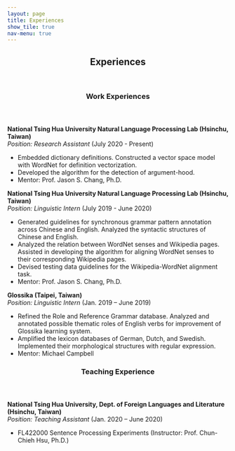 ```yaml
---
layout: page
title: Experiences
show_tile: true
nav-menu: true
---
```


<!-- Main -->
<div id="main" class="alt">
	
<!-- One -->	
<section id="one">
	<div class="inner">
		<header class="major">
			<h2>Experiences</h2>
		</header>
	</div>
</section>


<!-- Two -->
<section id="two">
	<div class="inner">
		<header class="major">
			<h3>Work Experiences</h3>
		</header>
		<p><b>National Tsing Hua University Natural Language Processing Lab (Hsinchu, Taiwan)</b><br><i>Position: Research Assistant</i> (July 2020 - Present)
			<ul>
				<li>Embedded dictionary definitions. Constructed a vector space model with WordNet for definition vectorization.</li>
				<li>Developed the algorithm for the detection of argument-hood.</li>
				<li>Mentor: Prof. Jason S. Chang, Ph.D.</li>
			</ul>
		</p>
		<p><b>National Tsing Hua University Natural Language Processing Lab (Hsinchu, Taiwan)</b><br><i>Position: Linguistic Intern</i> (July 2019 - June 2020)
			<ul>
				<li>Generated guidelines for synchronous grammar pattern annotation across Chinese and English. Analyzed the syntactic structures of Chinese and English.</li>
				<li>Analyzed the relation between WordNet senses and Wikipedia pages. Assisted in developing the algorithm for aligning WordNet senses to their corresponding Wikipedia pages.</li>
				<li>Devised testing data guidelines for the Wikipedia-WordNet alignment task.</li>
				<li>Mentor: Prof. Jason S. Chang, Ph.D.</li>
			</ul>
		</p>
		<p><b>Glossika (Taipei, Taiwan)</b><br><i>Position: Linguistic Intern</i> (Jan. 2019 – June 2019)
			<ul>
				<li>Refined the Role and Reference Grammar database. Analyzed and annotated possible thematic roles of English verbs for improvement of Glossika learning system.</li>
				<li>Amplified the lexicon databases of German, Dutch, and Swedish. Implemented their morphological structures with regular expression.</li>
				<li>Mentor: Michael Campbell</li>
			</ul>
		</p>
	</div>
</section>


<!-- Three -->
<section id="three">
	<div class="inner">
		<header class="major">
			<h3>Teaching Experience</h3>
		</header>
		<p><b>National Tsing Hua University, Dept. of Foreign Languages and Literature (Hsinchu, Taiwan)</b><br><i>Position: Teaching Assistant</i> (Jan. 2020 – June 2020)
			<ul>
				<li>FL422000 Sentence Processing Experiments (Instructor: Prof. Chun-Chieh Hsu, Ph.D.)</li>
			</ul>
		</p>
	</div>
</section>
</div>
